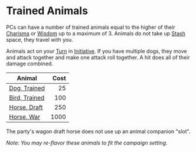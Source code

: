 # Trained Animals

PCs can have a number of trained animals equal to the higher of their [Charisma](../../Player%20Characters/The%20Ability%20Scores/Charisma.md) or [Wisdom](../../Player%20Characters/The%20Ability%20Scores/Wisdom.md) up to a maximum of 3. Animals do not take up [Stash](../../Player%20Characters/Derived%20Statistics/Stash.md) space, they travel with you.

Animals act on your [Turn](../../Game%20Procedures/Core%20Procedures/Turn.md) in [Initiative](../../Game%20Procedures/Combat/Initiative.md). If you have multiple dogs, they move and attack together and make one attack roll together. A hit does all of their damage combined.

| Animal                                          | Cost |
| ----------------------------------------------- | ---: |
| [Dog, Trained](25%20Coins/Dog,%20Trained.md)    |   25 |
| [Bird, Trained](100%20Coins/Bird,%20Trained.md) |  100 |
| [Horse, Draft](250%20Coins/Horse,%20Draft.md)   |  250 |
| [Horse, War](1000%20Coins/Horse,%20War.md)      | 1000 |

The party's wagon draft horse does not use up an animal companion "slot".

*Note: You may re-flavor these animals to fit the campaign setting.*
